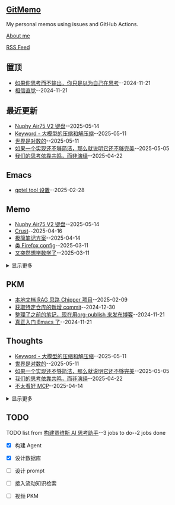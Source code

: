 ## [GitMemo](https://vandeefeng.github.io/gitmemo/)
My personal memos using issues and GitHub Actions.

[About me](https://github.com/VandeeFeng/gitmemo/issues/12)

[RSS Feed](https://raw.githubusercontent.com/VandeeFeng/gitmemo/main/feed.xml)

## 置顶
- [如果你思考而不输出，你只是以为自己在思考](https://github.com/VandeeFeng/gitmemo/issues/7)--2024-11-21
- [相信直觉](https://github.com/VandeeFeng/gitmemo/issues/2)--2024-11-21
## 最近更新
- [Nuphy Air75 V2 键盘](https://github.com/VandeeFeng/gitmemo/issues/57)--2025-05-14
- [Keyword - 大模型的压缩和解压缩](https://github.com/VandeeFeng/gitmemo/issues/56)--2025-05-11
- [世界是对数的](https://github.com/VandeeFeng/gitmemo/issues/55)--2025-05-11
- [如果一个实现还不够简洁，那么就说明它还不够完美](https://github.com/VandeeFeng/gitmemo/issues/54)--2025-05-05
- [我们的思考依靠共鸣，而非演绎](https://github.com/VandeeFeng/gitmemo/issues/53)--2025-04-22
## Emacs

- [gptel tool 设置](https://github.com/VandeeFeng/gitmemo/issues/44)--2025-02-28
## Memo

- [Nuphy Air75 V2 键盘](https://github.com/VandeeFeng/gitmemo/issues/57)--2025-05-14
- [Crust](https://github.com/VandeeFeng/gitmemo/issues/52)--2025-04-16
- [极简笔记方案](https://github.com/VandeeFeng/gitmemo/issues/51)--2025-04-14
- [类 Firefox config](https://github.com/VandeeFeng/gitmemo/issues/47)--2025-03-11
- [又突然想学数学了](https://github.com/VandeeFeng/gitmemo/issues/46)--2025-03-11
<details><summary>显示更多</summary>

- [gptel tool 设置](https://github.com/VandeeFeng/gitmemo/issues/44)--2025-02-28
- [Cloudflare R2  图床防爬](https://github.com/VandeeFeng/gitmemo/issues/42)--2025-02-27
- [非必要别更新！！！](https://github.com/VandeeFeng/gitmemo/issues/41)--2025-02-25
- [现在的信息太无聊了](https://github.com/VandeeFeng/gitmemo/issues/40)--2025-02-25
- [Gemini 的 personality 也挺好玩的](https://github.com/VandeeFeng/gitmemo/issues/39)--2025-02-19
- [记录我第一个被采纳的 issue](https://github.com/VandeeFeng/gitmemo/issues/38)--2025-02-15
- [泡泡就是这么吹起来的](https://github.com/VandeeFeng/gitmemo/issues/36)--2025-02-10
- [个人摄影网站搞定](https://github.com/VandeeFeng/gitmemo/issues/31)--2025-01-08
- [好东西越来越难被看到了](https://github.com/VandeeFeng/gitmemo/issues/30)--2025-01-05
- [Rime 启用语言模型之后更智能了！](https://github.com/VandeeFeng/gitmemo/issues/27)--2024-12-21
- [Gemini 2.0 挺强的](https://github.com/VandeeFeng/gitmemo/issues/25)--2024-12-15
- [流动知识检索的构建要抓紧了](https://github.com/VandeeFeng/gitmemo/issues/19)--2024-12-05
- [刚搞定 GitMemo，VPS 又好了？🤣](https://github.com/VandeeFeng/gitmemo/issues/16)--2024-11-30
- [糊了个页面来配合 gitmemo](https://github.com/VandeeFeng/gitmemo/issues/14)--2024-11-28
- [糊了个 Dream Journal 来记录梦境](https://github.com/VandeeFeng/gitmemo/issues/13)--2024-11-26
- [从 Memos 转移到GitHub](https://github.com/VandeeFeng/gitmemo/issues/11)--2024-11-21
</details>

## PKM

- [本地文档 RAG 思路 Chipper 项目](https://github.com/VandeeFeng/gitmemo/issues/35)--2025-02-09
- [获取特定仓库的新增 commit](https://github.com/VandeeFeng/gitmemo/issues/28)--2024-12-30
- [整理了之前的笔记，现在用org-publish 来发布博客](https://github.com/VandeeFeng/gitmemo/issues/10)--2024-11-21
- [真正入门 Emacs 了](https://github.com/VandeeFeng/gitmemo/issues/4)--2024-11-21
## Thoughts

- [Keyword - 大模型的压缩和解压缩](https://github.com/VandeeFeng/gitmemo/issues/56)--2025-05-11
- [世界是对数的](https://github.com/VandeeFeng/gitmemo/issues/55)--2025-05-11
- [如果一个实现还不够简洁，那么就说明它还不够完美](https://github.com/VandeeFeng/gitmemo/issues/54)--2025-05-05
- [我们的思考依靠共鸣，而非演绎](https://github.com/VandeeFeng/gitmemo/issues/53)--2025-04-22
- [不太看好 MCP](https://github.com/VandeeFeng/gitmemo/issues/50)--2025-04-14
<details><summary>显示更多</summary>

- [自我效能](https://github.com/VandeeFeng/gitmemo/issues/49)--2025-04-08
- [技术入侵 or 技术平权？](https://github.com/VandeeFeng/gitmemo/issues/48)--2025-03-21
- [又突然想学数学了](https://github.com/VandeeFeng/gitmemo/issues/46)--2025-03-11
- [Agents 的局限来自模型本身](https://github.com/VandeeFeng/gitmemo/issues/45)--2025-03-11
- [所谓反抗到底是在反抗什么？](https://github.com/VandeeFeng/gitmemo/issues/43)--2025-02-27
- [现在的信息太无聊了](https://github.com/VandeeFeng/gitmemo/issues/40)--2025-02-25
- [认知偏差1](https://github.com/VandeeFeng/gitmemo/issues/37)--2025-02-10
- [热情的扩散](https://github.com/VandeeFeng/gitmemo/issues/34)--2025-01-29
- [慢下来的能力，坚持自己的判断](https://github.com/VandeeFeng/gitmemo/issues/33)--2025-01-23
- [映射信息 from people](https://github.com/VandeeFeng/gitmemo/issues/32)--2025-01-16
- [好东西越来越难被看到了](https://github.com/VandeeFeng/gitmemo/issues/30)--2025-01-05
- [搜索、整合、分析信息的能力，会变得越来越重要](https://github.com/VandeeFeng/gitmemo/issues/29)--2025-01-04
- [在知识之间、AI 之间创造 connection](https://github.com/VandeeFeng/gitmemo/issues/26)--2024-12-18
- [现象很容易被当作是本质](https://github.com/VandeeFeng/gitmemo/issues/24)--2024-12-12
- [没有什么正好，数据检索和专注](https://github.com/VandeeFeng/gitmemo/issues/23)--2024-12-11
- [AI 交互的隐性成本](https://github.com/VandeeFeng/gitmemo/issues/21)--2024-12-08
- [失败就像误差一样是不可避免的常态](https://github.com/VandeeFeng/gitmemo/issues/20)--2024-12-06
- [强迫输出与渐进式迭代](https://github.com/VandeeFeng/gitmemo/issues/17)--2024-11-30
- [《智人之上》](https://github.com/VandeeFeng/gitmemo/issues/8)--2024-11-21
- [如果你思考而不输出，你只是以为自己在思考](https://github.com/VandeeFeng/gitmemo/issues/7)--2024-11-21
- [没有记录就没有发生，而记录本身已经是一种反抗](https://github.com/VandeeFeng/gitmemo/issues/6)--2024-11-21
- [极致的压缩](https://github.com/VandeeFeng/gitmemo/issues/5)--2024-11-21
- [AI 融入思考流程](https://github.com/VandeeFeng/gitmemo/issues/3)--2024-11-21
</details>

## TODO
TODO list from [构建贾维斯 AI 思考助手](https://github.com/VandeeFeng/gitmemo/issues/22)--3 jobs to do--2 jobs done
- [x] 构建 Agent
- [x] 设计数据库
- [ ] 设计 prompt
- [ ] 接入流动知识检索
- [ ] 视频 PKM

